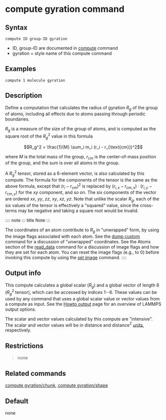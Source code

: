 # compute gyration command

## Syntax

``` LAMMPS
compute ID group-ID gyration
```

-   ID, group-ID are documented in [compute](compute) command
-   gyration = style name of this compute command

## Examples

``` LAMMPS
compute 1 molecule gyration
```

## Description

Define a computation that calculates the radius of gyration $R_g$ of the
group of atoms, including all effects due to atoms passing through
periodic boundaries.

$R_g$ is a measure of the size of the group of atoms, and is computed as
the square root of the $R_g^2$ value in this formula

$$R_g^2 = \frac{1}{M} \sum_i m_i (r_i - r_{\text{cm}})^2$$

where $M$ is the total mass of the group, $r_{\text{cm}}$ is the
center-of-mass position of the group, and the sum is over all atoms in
the group.

A $R_g^2$ tensor, stored as a 6-element vector, is also calculated by
this compute. The formula for the components of the tensor is the same
as the above formula, except that $(r_i - r_{\text{cm}})^2$ is replaced
by $(r_{i,x} - r_{\text{cm},x}) \cdot (r_{i,y} - r_{\text{cm},y})$ for
the $xy$ component, and so on. The six components of the vector are
ordered $xx$, $yy$, $zz$, $xy$, $xz$, $yz$. Note that unlike the scalar
$R_g$, each of the six values of the tensor is effectively a \"squared\"
value, since the cross-terms may be negative and taking a square root
would be invalid.

:::: note
::: title
Note
:::

The coordinates of an atom contribute to $R_g$ in \"unwrapped\" form, by
using the image flags associated with each atom. See the [dump
custom](dump) command for a discussion of \"unwrapped\" coordinates. See
the Atoms section of the [read_data](read_data) command for a discussion
of image flags and how they are set for each atom. You can reset the
image flags (e.g., to 0) before invoking this compute by using the [set
image](set) command.
::::

## Output info

This compute calculates a global scalar ($R_g$) and a global vector of
length 6 ($R_g^2$ tensor), which can be accessed by indices 1\--6. These
values can be used by any command that uses a global scalar value or
vector values from a compute as input. See the [Howto
output](Howto_output) page for an overview of LAMMPS output options.

The scalar and vector values calculated by this compute are
\"intensive\". The scalar and vector values will be in distance and
distance$^2$ [units](units), respectively.

## Restrictions

> none

## Related commands

[compute gyration/chunk](compute_gyration_chunk), [compute
gyration/shape](compute_gyration_shape)

## Default

none
